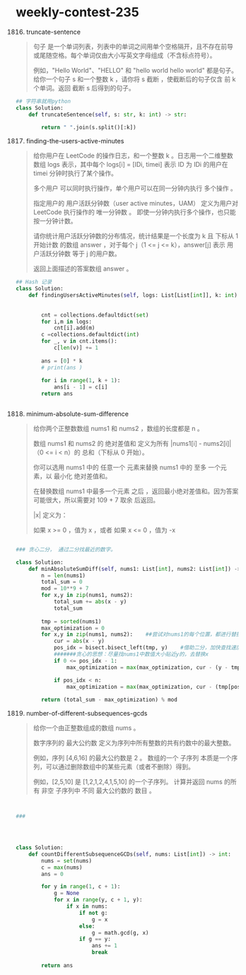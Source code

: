 # weekly-contest-235

1816. truncate-sentence

> 句子 是一个单词列表，列表中的单词之间用单个空格隔开，且不存在前导或尾随空格。每个单词仅由大小写英文字母组成（不含标点符号）。
>
> 例如，"Hello World"、"HELLO" 和 "hello world hello world" 都是句子。 给你一个句子 s​​​​​​ 和一个整数 k​​​​​​ ，请你将 s​​ 截断 ​，​​​使截断后的句子仅含 前 k​​​​​​ 个单词。返回 截断 s​​​​​​ 后得到的句子。

```python
## 字符串就用python
class Solution:
    def truncateSentence(self, s: str, k: int) -> str:
        
        return " ".join(s.split()[:k])
```

1817. finding-the-users-active-minutes

> 给你用户在 LeetCode 的操作日志，和一个整数 k 。日志用一个二维整数数组 logs 表示，其中每个 logs\[i\] = \[IDi, timei\] 表示 ID 为 IDi 的用户在 timei 分钟时执行了某个操作。
>
> 多个用户 可以同时执行操作，单个用户可以在同一分钟内执行 多个操作 。
>
> 指定用户的 用户活跃分钟数（user active minutes，UAM） 定义为用户对 LeetCode 执行操作的 唯一分钟数 。 即使一分钟内执行多个操作，也只能按一分钟计数。
>
> 请你统计用户活跃分钟数的分布情况，统计结果是一个长度为 k 且 下标从 1 开始计数 的数组 answer ，对于每个 j（1 &lt;= j &lt;= k），answer\[j\] 表示 用户活跃分钟数 等于 j 的用户数。
>
> 返回上面描述的答案数组 answer 。

```python
## Hash 记录
class Solution:
    def findingUsersActiveMinutes(self, logs: List[List[int]], k: int) -> List[int]:
        
        
        cnt = collections.defaultdict(set)
        for i,m in logs:
            cnt[i].add(m)
        c =collections.defaultdict(int)
        for _, v in cnt.items():
            c[len(v)] += 1
            
        ans = [0] * k 
        # print(ans )
        
        for i in range(1, k + 1):
            ans[i - 1] = c[i]
        return ans
        
```

1818. minimum-absolute-sum-difference

> 给你两个正整数数组 nums1 和 nums2 ，数组的长度都是 n 。
>
> 数组 nums1 和 nums2 的 绝对差值和 定义为所有 \|nums1\[i\] - nums2\[i\]\|（0 &lt;= i &lt; n）的 总和（下标从 0 开始）。
>
> 你可以选用 nums1 中的 任意一个 元素来替换 nums1 中的 至多 一个元素，以 最小化 绝对差值和。
>
> 在替换数组 nums1 中最多一个元素 之后 ，返回最小绝对差值和。因为答案可能很大，所以需要对 109 + 7 取余 后返回。
>
> \|x\| 定义为：
>
> 如果 x &gt;= 0 ，值为 x ，或者 如果 x &lt;= 0 ，值为 -x



```python

### 贪心二分， 通过二分找最近的数字。

class Solution:
    def minAbsoluteSumDiff(self, nums1: List[int], nums2: List[int]) -> int:
        n = len(nums1)
        total_sum = 0
        mod = 10**9 + 7
        for x,y in zip(nums1, nums2):
            total_sum += abs(x - y)
            total_sum 
        
        tmp = sorted(nums1)
        max_optimization = 0
        for x,y in zip(nums1, nums2):    ##尝试对nums1的每个位置，都进行替换
            cur = abs(x - y)
            pos_idx = bisect.bisect_left(tmp, y)    #借助二分，加快查找速度
            #######贪心的思想：尽量找nums1中数值大小贴近y的，去替换x
            if 0 <= pos_idx - 1:
                max_optimization = max(max_optimization, cur - (y - tmp[pos_idx - 1]))

            if pos_idx < n:
                max_optimization = max(max_optimization, cur - (tmp[pos_idx] - y))
        
        return (total_sum - max_optimization) % mod
```

1819. number-of-different-subsequences-gcds

> 给你一个由正整数组成的数组 nums 。
>
> 数字序列的 最大公约数 定义为序列中所有整数的共有约数中的最大整数。
>
> 例如，序列 \[4,6,16\] 的最大公约数是 2 。 数组的一个 子序列 本质是一个序列，可以通过删除数组中的某些元素（或者不删除）得到。
>
> 例如，\[2,5,10\] 是 \[1,2,1,2,4,1,5,10\] 的一个子序列。 计算并返回 nums 的所有 非空 子序列中 不同 最大公约数的 数目 。

```python


###  




class Solution:
    def countDifferentSubsequenceGCDs(self, nums: List[int]) -> int:
        nums = set(nums)
        c = max(nums)
        ans = 0

        for y in range(1, c + 1):
            g = None
            for x in range(y, c + 1, y):
                if x in nums:
                    if not g:
                        g = x
                    else:
                        g = math.gcd(g, x)
                    if g == y:
                        ans += 1
                        break
        
        return ans
```

